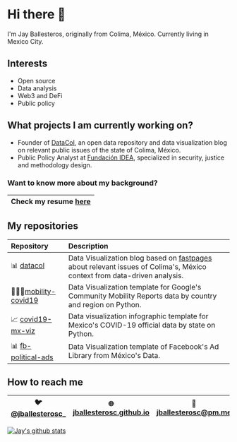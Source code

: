 # Hi there 👋

I'm Jay Ballesteros, originally from Colima, México. Currently living in Mexico City.

## Interests
- Open source
- Data analysis
- Web3 and DeFi
- Public policy

## What projects I am currently working on?

- Founder of [DataCol](https://datacol.com.mx), an open data repository and data visualization blog on relevant public issues of the state of Colima, México.
- Public Policy Analyst at [Fundación IDEA](https://fundacionidea.org.mx/), specialized in security, justice and methodology design. 

### Want to know more about my background? 
| Check my resume [here](https://github.com/jballesterosc/resume_jballesteros/blob/main/_ENG/220209/JBallesteros_ENG.pdf) |
|---|

## My repositories

| Repository | Description |
|:---------------------------------------------------------|:---------------------------------------------------------------------------|
| 📊 [datacol](https://github.com/jballesterosc/datacol) | Data Visualization blog based on [fastpages](https://github.com/fastai/fastpages) about relevant issues of Colima's, México context from data-driven analysis. |
| 🚌🚶‍♀️[mobility-covid19](https://github.com/jballesterosc/mobility-covid19) | Data Visualization template for Google's Community Mobility Reports data by country and region on Python. |
| 📈 [covid19-mx-viz](https://github.com/jballesterosc/covid19-mx-viz) | Data visualization infographic template for Mexico's COVID-19 official data by state on Python. |
| 📊 [fb-political-ads](https://github.com/jballesterosc/fb-political-ads) | Data Visualization template of Facebook's Ad Library from México's Data. |


## How to reach me
| 🐦 [@jballesterosc_](https://twitter.com/jballesterosc_) | 🌐 [jballesterosc.github.io](https://jballesterosc.github.io) | 📧 [jballesterosc@pm.me](mailto:jballesterosc@pm.me) | 
|---|---|---|


[![Jay's github stats](https://github-readme-stats.vercel.app/api?username=jballesterosc&show_icons=true&theme=graywhite)](https://github.com/anuraghazra/github-readme-stats)


<!--
**jballesterosc/jballesterosc** is a ✨ _special_ ✨ repository because its `README.md` (this file) appears on your GitHub profile.

Here are some ideas to get you started:

- 🔭 I’m currently working on ...
- 🌱 I’m currently learning ...
- 👯 I’m looking to collaborate on ...
- 🤔 I’m looking for help with ...
- 💬 Ask me about ...
- 📫 How to reach me: ...
- 😄 Pronouns: ...
- ⚡ Fun fact: ...
-->
